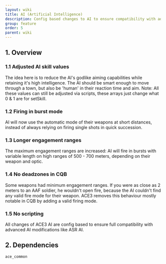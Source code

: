 ```yaml
---
layout: wiki
title: AI (Artificial Intelligence)
description: Config based changes to AI to ensure compatibility with advanced AI modifications
group: feature
order: 5
parent: wiki
---
```


## 1. Overview

### 1.1 Adjusted AI skill values
The idea here is to reduce the AI's godlike aiming capabilities while retaining it's high intelligence. The AI should be smart enough to move through a town, but also be 'human' in their reaction time and aim.
Note: All these values can still be adjusted via scripts, these arrays just change what 0 & 1 are for setSkill.

### 1.2 Firing in burst mode
AI will now use the automatic mode of their weapons at short distances, instead of always relying on firing single shots in quick succession.

### 1.3 Longer engagement ranges
The maximum engagement ranges are increased: AI will fire in bursts with variable length on high ranges of 500 - 700 meters, depending on their weapon and optic.

### 1.4 No deadzones in CQB
Some weapons had minimum engagement ranges. If you were as close as 2 meters to an AAF soldier, he wouldn't open fire, because the AI couldn't find any valid fire mode for their weapon. ACE3 removes this behaviour mostly notable in CQB by adding a valid firing mode.

### 1.5 No scripting
All changes of ACE3 AI are config based to ensure full compatibility with advanced AI modifications like ASR AI.

## 2. Dependencies

`ace_common`
